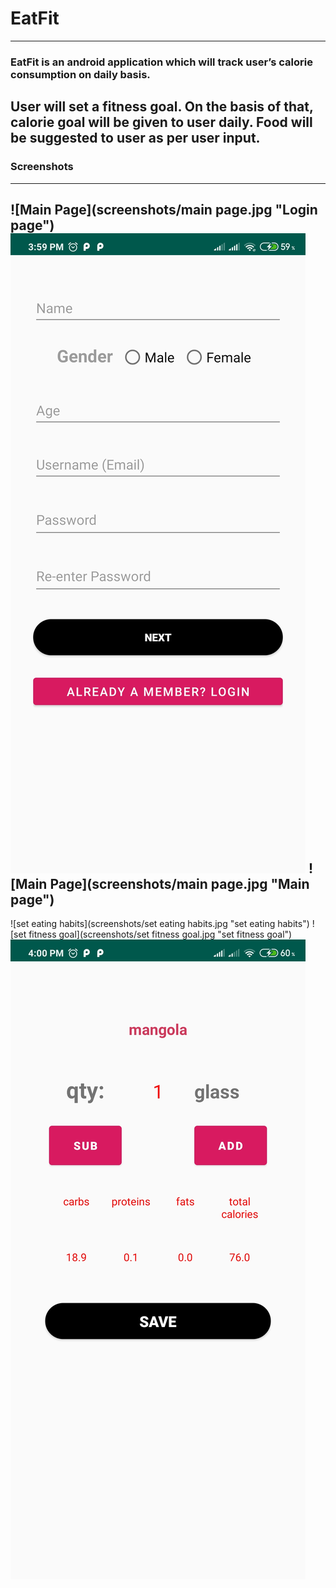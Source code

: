 # EatFit
-----------
### EatFit is an android application which will track user’s calorie consumption on daily basis. 
User will set a fitness goal. On the basis of that, calorie goal will be given to user daily. 
Food will be suggested to user as per user input.
-----------
### Screenshots
-----------

![Main Page](screenshots/main page.jpg "Login page")
![registration](screenshots/registration.jpg "Registration page")
![Main Page](screenshots/main page.jpg "Main page")
-----------------------------------------------------
![set eating habits](screenshots/set eating habits.jpg "set eating habits")
![set fitness goal](screenshots/set fitness goal.jpg "set fitness goal")
![quantity](screenshots/quantity.jpg "quantity")

